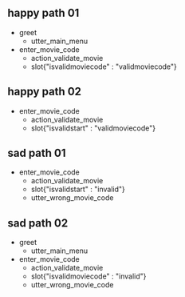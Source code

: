 ## happy path 01
* greet
  - utter_main_menu
* enter_movie_code
  - action_validate_movie
  - slot{"isvalidmoviecode" : "validmoviecode"}

## happy path 02
* enter_movie_code
  - action_validate_movie
  - slot{"isvalidstart" : "validmoviecode"}

## sad path 01
* enter_movie_code
  - action_validate_movie
  - slot{"isvalidstart" : "invalid"}
  - utter_wrong_movie_code

## sad path 02
* greet
  - utter_main_menu
* enter_movie_code
  - action_validate_movie
  - slot{"isvalidmoviecode" : "invalid"}
  - utter_wrong_movie_code
